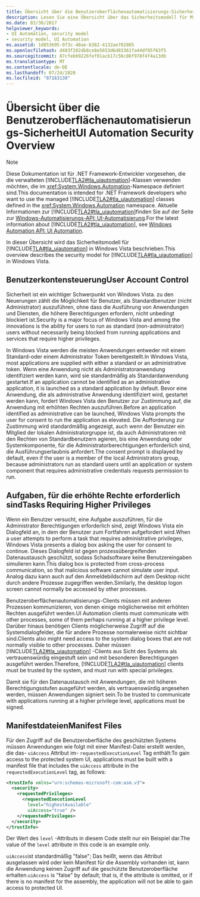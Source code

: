 ```yaml
---
title: Übersicht über die Benutzeroberflächenautomatisierungs-Sicherheit
description: Lesen Sie eine Übersicht über das Sicherheitsmodell für Microsoft UI Automation. Verstehen Sie die Benutzerkontensteuerung, Aufgaben, die höhere Berechtigungen erfordern, und Manifestressourcen.
ms.date: 03/30/2017
helpviewer_keywords:
- UI Automation, security model
- security model, UI Automation
ms.assetid: 1d853695-973c-48ae-b382-4132ae702805
ms.openlocfilehash: d483f282db8ce8e5653d6d83361fa44df05f63f5
ms.sourcegitcommit: 87cfeb69226fef01acb17c56c86f978f4f4a13db
ms.translationtype: MT
ms.contentlocale: de-DE
ms.lasthandoff: 07/24/2020
ms.locfileid: "87163138"
---
```

# <a name="ui-automation-security-overview"></a><span data-ttu-id="1172f-104">Übersicht über die Benutzeroberflächenautomatisierungs-Sicherheit</span><span class="sxs-lookup"><span data-stu-id="1172f-104">UI Automation Security Overview</span></span>

> [!NOTE]
> <span data-ttu-id="1172f-105">Diese Dokumentation ist für .NET Framework-Entwickler vorgesehen, die die verwalteten [!INCLUDE[TLA2#tla_uiautomation](../../../includes/tla2sharptla-uiautomation-md.md)]-Klassen verwenden möchten, die im <xref:System.Windows.Automation>-Namespace definiert sind.</span><span class="sxs-lookup"><span data-stu-id="1172f-105">This documentation is intended for .NET Framework developers who want to use the managed [!INCLUDE[TLA2#tla_uiautomation](../../../includes/tla2sharptla-uiautomation-md.md)] classes defined in the <xref:System.Windows.Automation> namespace.</span></span> <span data-ttu-id="1172f-106">Aktuelle Informationen zur [!INCLUDE[TLA2#tla_uiautomation](../../../includes/tla2sharptla-uiautomation-md.md)]finden Sie auf der Seite zur [Windows-Automatisierungs-API: UI-Automatisierung](/windows/win32/winauto/entry-uiauto-win32).</span><span class="sxs-lookup"><span data-stu-id="1172f-106">For the latest information about [!INCLUDE[TLA2#tla_uiautomation](../../../includes/tla2sharptla-uiautomation-md.md)], see [Windows Automation API: UI Automation](/windows/win32/winauto/entry-uiauto-win32).</span></span>

<span data-ttu-id="1172f-107">In dieser Übersicht wird das Sicherheitsmodell für [!INCLUDE[TLA#tla_uiautomation](../../../includes/tlasharptla-uiautomation-md.md)] in Windows Vista beschrieben.</span><span class="sxs-lookup"><span data-stu-id="1172f-107">This overview describes the security model for [!INCLUDE[TLA#tla_uiautomation](../../../includes/tlasharptla-uiautomation-md.md)] in Windows Vista.</span></span>

<a name="User_Account_Control"></a>

## <a name="user-account-control"></a><span data-ttu-id="1172f-108">Benutzerkontensteuerung</span><span class="sxs-lookup"><span data-stu-id="1172f-108">User Account Control</span></span>

<span data-ttu-id="1172f-109">Sicherheit ist ein wichtiger Schwerpunkt von Windows Vista. zu den Neuerungen zählt die Möglichkeit für Benutzer, als Standardbenutzer (nicht Administrator) auszuführen, ohne dass die Ausführung von Anwendungen und Diensten, die höhere Berechtigungen erfordern, nicht unbedingt blockiert ist.</span><span class="sxs-lookup"><span data-stu-id="1172f-109">Security is a major focus of Windows Vista and among the innovations is the ability for users to run as standard (non-administrator) users without necessarily being blocked from running applications and services that require higher privileges.</span></span>

<span data-ttu-id="1172f-110">In Windows Vista werden die meisten Anwendungen entweder mit einem Standard-oder einem Administrator Token bereitgestellt.</span><span class="sxs-lookup"><span data-stu-id="1172f-110">In Windows Vista, most applications are supplied with either a standard or an administrative token.</span></span> <span data-ttu-id="1172f-111">Wenn eine Anwendung nicht als Administratoranwendung identifiziert werden kann, wird sie standardmäßig als Standardanwendung gestartet.</span><span class="sxs-lookup"><span data-stu-id="1172f-111">If an application cannot be identified as an administrative application, it is launched as a standard application by default.</span></span> <span data-ttu-id="1172f-112">Bevor eine Anwendung, die als administrative Anwendung identifiziert wird, gestartet werden kann, fordert Windows Vista den Benutzer zur Zustimmung auf, die Anwendung mit erhöhten Rechten auszuführen.</span><span class="sxs-lookup"><span data-stu-id="1172f-112">Before an application identified as administrative can be launched, Windows Vista prompts the user for consent to run the application as elevated.</span></span> <span data-ttu-id="1172f-113">Die Aufforderung zur Zustimmung wird standardmäßig angezeigt, auch wenn der Benutzer ein Mitglied der lokalen Administratorgruppe ist, da auch Administratoren mit den Rechten von Standardbenutzern agieren, bis eine Anwendung oder Systemkomponente, für die Administratorberechtigungen erforderlich sind, die Ausführungserlaubnis anfordert.</span><span class="sxs-lookup"><span data-stu-id="1172f-113">The consent prompt is displayed by default, even if the user is a member of the local Administrators group, because administrators run as standard users until an application or system component that requires administrative credentials requests permission to run.</span></span>

<a name="Tasks_Requiring_Higher_Privileges"></a>

## <a name="tasks-requiring-higher-privileges"></a><span data-ttu-id="1172f-114">Aufgaben, für die erhöhte Rechte erforderlich sind</span><span class="sxs-lookup"><span data-stu-id="1172f-114">Tasks Requiring Higher Privileges</span></span>

<span data-ttu-id="1172f-115">Wenn ein Benutzer versucht, eine Aufgabe auszuführen, für die Administrator Berechtigungen erforderlich sind, zeigt Windows Vista ein Dialogfeld an, in dem der Benutzer zum Fortfahren aufgefordert wird.</span><span class="sxs-lookup"><span data-stu-id="1172f-115">When a user attempts to perform a task that requires administrative privileges, Windows Vista presents a dialog box asking the user for consent to continue.</span></span> <span data-ttu-id="1172f-116">Dieses Dialogfeld ist gegen prozessübergreifenden Datenaustausch geschützt, sodass Schadsoftware keine Benutzereingaben simulieren kann.</span><span class="sxs-lookup"><span data-stu-id="1172f-116">This dialog box is protected from cross-process communication, so that malicious software cannot simulate user input.</span></span> <span data-ttu-id="1172f-117">Analog dazu kann auch auf den Anmeldebildschirm auf dem Desktop nicht durch andere Prozesse zugegriffen werden.</span><span class="sxs-lookup"><span data-stu-id="1172f-117">Similarly, the desktop logon screen cannot normally be accessed by other processes.</span></span>

<span data-ttu-id="1172f-118">Benutzeroberflächenautomatisierungs-Clients müssen mit anderen Prozessen kommunizieren, von denen einige möglicherweise mit erhöhten Rechten ausgeführt werden.</span><span class="sxs-lookup"><span data-stu-id="1172f-118">UI Automation clients must communicate with other processes, some of them perhaps running at a higher privilege level.</span></span> <span data-ttu-id="1172f-119">Darüber hinaus benötigen Clients möglicherweise Zugriff auf die Systemdialogfelder, die für andere Prozesse normalerweise nicht sichtbar sind.</span><span class="sxs-lookup"><span data-stu-id="1172f-119">Clients also might need access to the system dialog boxes that are not normally visible to other processes.</span></span> <span data-ttu-id="1172f-120">Daher müssen [!INCLUDE[TLA2#tla_uiautomation](../../../includes/tla2sharptla-uiautomation-md.md)] -Clients aus Sicht des Systems als vertrauenswürdig eingestuft sein und mit besonderen Berechtigungen ausgeführt werden.</span><span class="sxs-lookup"><span data-stu-id="1172f-120">Therefore, [!INCLUDE[TLA2#tla_uiautomation](../../../includes/tla2sharptla-uiautomation-md.md)] clients must be trusted by the system, and must run with special privileges.</span></span>

<span data-ttu-id="1172f-121">Damit sie für den Datenaustausch mit Anwendungen, die mit höheren Berechtigungsstufen ausgeführt werden, als vertrauenswürdig angesehen werden, müssen Anwendungen signiert sein.</span><span class="sxs-lookup"><span data-stu-id="1172f-121">To be trusted to communicate with applications running at a higher privilege level, applications must be signed.</span></span>

<a name="Manifest_Files"></a>

## <a name="manifest-files"></a><span data-ttu-id="1172f-122">Manifestdateien</span><span class="sxs-lookup"><span data-stu-id="1172f-122">Manifest Files</span></span>

<span data-ttu-id="1172f-123">Für den Zugriff auf die Benutzeroberfläche des geschützten Systems müssen Anwendungen wie folgt mit einer Manifest-Datei erstellt werden, die das- `uiAccess` Attribut im- `requestedExecutionLevel` Tag enthält:</span><span class="sxs-lookup"><span data-stu-id="1172f-123">To gain access to the protected system UI, applications must be built with a manifest file that includes the `uiAccess` attribute in the `requestedExecutionLevel` tag, as follows:</span></span>

```xml
<trustInfo xmlns="urn:schemas-microsoft-com:asm.v3">
  <security>
    <requestedPrivileges>
      <requestedExecutionLevel
        level="highestAvailable"
        uiAccess="true" />
    </requestedPrivileges>
  </security>
</trustInfo>
```

<span data-ttu-id="1172f-124">Der Wert des `level` -Attributs in diesem Code stellt nur ein Beispiel dar.</span><span class="sxs-lookup"><span data-stu-id="1172f-124">The value of the `level` attribute in this code is an example only.</span></span>

<span data-ttu-id="1172f-125">`uiAccess`ist standardmäßig "false"; Das heißt, wenn das Attribut ausgelassen wird oder kein Manifest für die Assembly vorhanden ist, kann die Anwendung keinen Zugriff auf die geschützte Benutzeroberfläche erhalten.</span><span class="sxs-lookup"><span data-stu-id="1172f-125">`uiAccess` is "false" by default; that is, if the attribute is omitted, or if there is no manifest for the assembly, the application will not be able to gain access to protected UI.</span></span>
